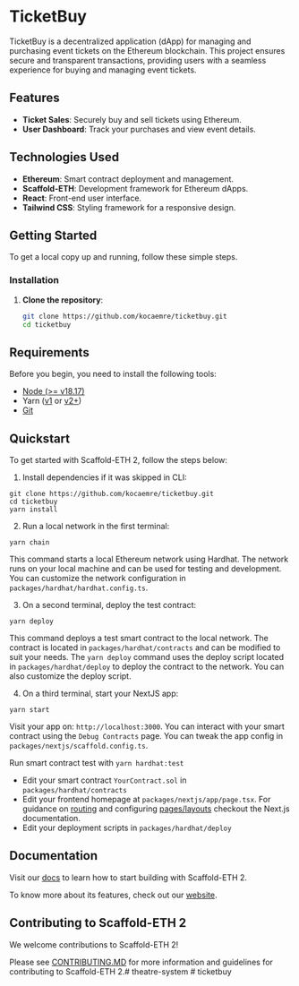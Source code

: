 
# TicketBuy

TicketBuy is a decentralized application (dApp) for managing and purchasing event tickets on the Ethereum blockchain. This project ensures secure and transparent transactions, providing users with a seamless experience for buying and managing event tickets.

## Features

- **Ticket Sales**: Securely buy and sell tickets using Ethereum.
- **User Dashboard**: Track your purchases and view event details.

## Technologies Used

- **Ethereum**: Smart contract deployment and management.
- **Scaffold-ETH**: Development framework for Ethereum dApps.
- **React**: Front-end user interface.
- **Tailwind CSS**: Styling framework for a responsive design.

## Getting Started

To get a local copy up and running, follow these simple steps.


### Installation

1. **Clone the repository**:
   ```bash
   git clone https://github.com/kocaemre/ticketbuy.git
   cd ticketbuy


## Requirements

Before you begin, you need to install the following tools:

- [Node (>= v18.17)](https://nodejs.org/en/download/)
- Yarn ([v1](https://classic.yarnpkg.com/en/docs/install/) or [v2+](https://yarnpkg.com/getting-started/install))
- [Git](https://git-scm.com/downloads)

## Quickstart

To get started with Scaffold-ETH 2, follow the steps below:

1. Install dependencies if it was skipped in CLI:

```
git clone https://github.com/kocaemre/ticketbuy.git
cd ticketbuy
yarn install
```

2. Run a local network in the first terminal:

```
yarn chain
```

This command starts a local Ethereum network using Hardhat. The network runs on your local machine and can be used for testing and development. You can customize the network configuration in `packages/hardhat/hardhat.config.ts`.

3. On a second terminal, deploy the test contract:

```
yarn deploy
```

This command deploys a test smart contract to the local network. The contract is located in `packages/hardhat/contracts` and can be modified to suit your needs. The `yarn deploy` command uses the deploy script located in `packages/hardhat/deploy` to deploy the contract to the network. You can also customize the deploy script.

4. On a third terminal, start your NextJS app:

```
yarn start
```

Visit your app on: `http://localhost:3000`. You can interact with your smart contract using the `Debug Contracts` page. You can tweak the app config in `packages/nextjs/scaffold.config.ts`.

Run smart contract test with `yarn hardhat:test`

- Edit your smart contract `YourContract.sol` in `packages/hardhat/contracts`
- Edit your frontend homepage at `packages/nextjs/app/page.tsx`. For guidance on [routing](https://nextjs.org/docs/app/building-your-application/routing/defining-routes) and configuring [pages/layouts](https://nextjs.org/docs/app/building-your-application/routing/pages-and-layouts) checkout the Next.js documentation.
- Edit your deployment scripts in `packages/hardhat/deploy`


## Documentation

Visit our [docs](https://docs.scaffoldeth.io) to learn how to start building with Scaffold-ETH 2.

To know more about its features, check out our [website](https://scaffoldeth.io).

## Contributing to Scaffold-ETH 2

We welcome contributions to Scaffold-ETH 2!

Please see [CONTRIBUTING.MD](https://github.com/scaffold-eth/scaffold-eth-2/blob/main/CONTRIBUTING.md) for more information and guidelines for contributing to Scaffold-ETH 2.#   t h e a t r e - s y s t e m 
 
 #   t i c k e t b u y 
 
 
